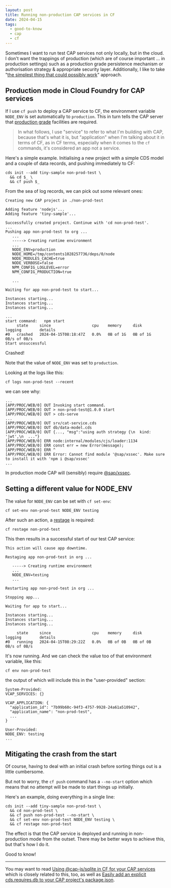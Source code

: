 ```yaml
---
layout: post
title: Running non-production CAP services in CF
date: 2024-04-15
tags:
  - good-to-know
  - cap
  - cf
---
```

Sometimes I want to run test CAP services not only locally, but in the cloud. I don't want the trappings of production (which are of course important ... in production settings) such as a production grade persistence mechanism or authorisation strategy & appropriate security layer. Additionally, I like to take "[the simplest thing that could possibly work](https://podcasters.spotify.com/pod/show/tech-aloud/episodes/The-Simplest-Thing-that-Could-Possibly-Work--A-conversation-with-Ward-Cunningham--Part-V---Bill-Venners-e5dpts)" approach.

## Production mode in Cloud Foundry for CAP services

If I use `cf push` to deploy a CAP service to CF, the environment variable `NODE_ENV` is set automatically to `production`. This in turn tells the CAP server that [production grade](https://cap.cloud.sap/docs/guides/deployment/to-cf#prepare-for-production) facilities are required. 

> In what follows, I use "service" to refer to what I'm building with CAP, because that's what it is, but "application" when I'm talking about it in terms of CF, as in CF terms, especially when it comes to the `cf` commands, it's considered an app not a service.

Here's a simple example. Initialising a new project with a simple CDS model and a couple of data records, and pushing immediately to CF:

```shell
cds init --add tiny-sample non-prod-test \
  && cd $_ \
  && cf push $_
```

From the sea of log records, we can pick out some relevant ones:

```text
Creating new CAP project in ./non-prod-test

Adding feature 'nodejs'...
Adding feature 'tiny-sample'...

Successfully created project. Continue with 'cd non-prod-test'.
...
Pushing app non-prod-test to org ...
   ...
   -----> Creating runtime environment
   ...
   NODE_ENV=production
   NODE_HOME=/tmp/contents1028257736/deps/0/node
   NODE_MODULES_CACHE=true
   NODE_VERBOSE=false
   NPM_CONFIG_LOGLEVEL=error
   NPM_CONFIG_PRODUCTION=true

   ...

Waiting for app non-prod-test to start...

Instances starting...
Instances starting...
Instances starting...

...
start command:   npm start
     state     since                  cpu    memory     disk       logging        details
#0   crashed   2024-04-15T08:18:47Z   0.0%   0B of 1G   0B of 1G   0B/s of 0B/s
Start unsuccessful
```

Crashed! 

Note that the value of `NODE_ENV` was set to `production`.

Looking at the logs like this:

```shell
cf logs non-prod-test --recent
```

we can see why:

```text
...
[APP/PROC/WEB/0] OUT Invoking start command.
[APP/PROC/WEB/0] OUT > non-prod-test@1.0.0 start
[APP/PROC/WEB/0] OUT > cds-serve
...
[APP/PROC/WEB/0] OUT srv/cat-service.cds
[APP/PROC/WEB/0] OUT db/data-model.cds
[APP/PROC/WEB/0] OUT {..., "msg":"using auth strategy {\n  kind: 'jwt',\n  ..."}
[APP/PROC/WEB/0] ERR node:internal/modules/cjs/loader:1134
[APP/PROC/WEB/0] ERR const err = new Error(message);
[APP/PROC/WEB/0] ERR ^
[APP/PROC/WEB/0] ERR Error: Cannot find module '@sap/xssec'. Make sure to install it with 'npm i @sap/xssec'
...
```

In production mode CAP will (sensibly) require [@sap/xssec](https://www.npmjs.com/package/@sap/xssec).

## Setting a different value for NODE_ENV

The value for `NODE_ENV` can be set with `cf set-env`:


```shell
cf set-env non-prod-test NODE_ENV testing
```

After such an action, a [restage](https://cli.cloudfoundry.org/en-US/v8/restage.html) is required:

```shell
cf restage non-prod-test
```

This then results in a successful start of our test CAP service:

```text
This action will cause app downtime.

Restaging app non-prod-test in org ...

   -----> Creating runtime environment
   ...
   NODE_ENV=testing
   ...

Restarting app non-prod-test in org ...

Stopping app...

Waiting for app to start...

Instances starting...
Instances starting...
Instances starting...

     state     since                  cpu    memory     disk       logging        details
#0   running   2024-04-15T08:29:22Z   0.0%   0B of 0B   0B of 0B   0B/s of 0B/s
```

It's now running. And we can check the value too of that environment variable, like this:

```shell
cf env non-prod-test
```

the output of which will include this in the "user-provided" section:

```text
System-Provided:
VCAP_SERVICES: {}

VCAP_APPLICATION: {
  "application_id": "7b99b60c-94f3-4757-9928-24a61a510942",
  "application_name": "non-prod-test",
  ...
}

User-Provided:
NODE_ENV: testing
...
```

<a name="--no-start"></a>
## Mitigating the crash from the start

Of course, having to deal with an initial crash before sorting things out is a little cumbersome.

But not to worry, the `cf push` command has a `--no-start` option which means that no attempt will be made to start things up initially.

Here's an example, doing everything in a single line:

```shell
cds init --add tiny-sample non-prod-test \
  && cd non-prod-test \
  && cf push non-prod-test --no-start \
  && cf set-env non-prod-test NODE_ENV testing \
  && cf restage non-prod-test
```

The effect is that the CAP service is deployed and running in non-production mode from the outset. There may be better ways to achieve this, but that's how I do it.

Good to know!

---

You may want to read [Using @cap-js/sqlite in CF for your CAP services](/blog/posts/2024/04/15/using-@cap-jssqlite-in-cf-for-your-cap-services/) which is closely related to this, too, as well as [Easily add an explicit cds.requires.db to your CAP project's package.json](/blog/posts/2024/04/14/easily-add-an-explicit-cds.requires.db-to-your-cap-project's-package.json/).

